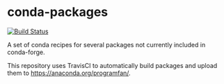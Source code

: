 # conda-packages

[![Build Status](https://travis-ci.org/ProgramFan/conda-packages.svg?branch=master)](https://travis-ci.org/ProgramFan/conda-packages)

A set of conda recipes for several packages not currently included in conda-forge.

This repository uses TravisCI to automatically build packages and upload them to https://anaconda.org/programfan/.
